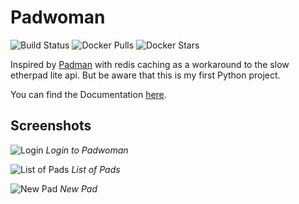 # Padwoman

![Build Status](https://img.shields.io/docker/cloud/build/hackherz/padwoman) ![Docker Pulls](https://img.shields.io/docker/pulls/hackherz/padwoman) ![Docker Stars](https://img.shields.io/docker/stars/hackherz/padwoman)

Inspired by [Padman](https://github.com/d120/padman) with redis caching as a workaround to the slow etherpad lite api. But be aware that this is my first Python project.

You can find the Documentation [here](https://padwoman.hackherz.com).

## Screenshots


![Login](docs/images/screen-0.png)
*Login to Padwoman*

![List of Pads](docs/images/screen-1.png)
*List of Pads*

![New Pad](docs/images/screen-2.png)
*New Pad*

